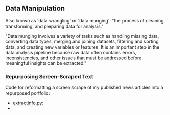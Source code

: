 ## Data Manipulation

Also known as 'data wrangling' or 'data munging': "the process of cleaning, transforming, and preparing data for analysis."

"Data munging involves a variety of tasks such as handling missing data, 
converting data types, merging and joining datasets, filtering and sorting data, 
and creating new variables or features. It is an important step in the data analysis pipeline 
because raw data often contains errors, inconsistencies, and other issues that must be addressed 
before meaningful insights can be extracted."

### Repurposing Screen-Scraped Text 

Code for reformatting a screen scrape of my published news articles into a repurposed portfolio:

- [extractinfo.py]():  
- []()
